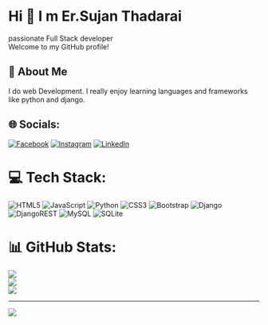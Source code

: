 # Hi 👋 I m Er.Sujan Thadarai

passionate Full Stack  developer <br> Welcome to my GitHub profile!

## 🚀 About Me
I do web Development. I really enjoy learning languages and frameworks like python and django.

## 🌐 Socials:
[![Facebook](https://img.shields.io/badge/Facebook-%231877F2.svg?logo=Facebook&logoColor=white)](https://facebook.com/https://www.facebook.com/sujan.thadarai/) [![Instagram](https://img.shields.io/badge/Instagram-%23E4405F.svg?logo=Instagram&logoColor=white)](https://instagram.com/https://www.instagram.com/sujan_thadarai/) [![LinkedIn](https://img.shields.io/badge/LinkedIn-%230077B5.svg?logo=linkedin&logoColor=white)](https://linkedin.com/in/https://www.linkedin.com/in/sujanthadarai710/) 

# 💻 Tech Stack:
![HTML5](https://img.shields.io/badge/html5-%23E34F26.svg?style=for-the-badge&logo=html5&logoColor=white) ![JavaScript](https://img.shields.io/badge/javascript-%23323330.svg?style=for-the-badge&logo=javascript&logoColor=%23F7DF1E) ![Python](https://img.shields.io/badge/python-3670A0?style=for-the-badge&logo=python&logoColor=ffdd54) ![CSS3](https://img.shields.io/badge/css3-%231572B6.svg?style=for-the-badge&logo=css3&logoColor=white) ![Bootstrap](https://img.shields.io/badge/bootstrap-%238511FA.svg?style=for-the-badge&logo=bootstrap&logoColor=white) ![Django](https://img.shields.io/badge/django-%23092E20.svg?style=for-the-badge&logo=django&logoColor=white) ![DjangoREST](https://img.shields.io/badge/DJANGO-REST-ff1709?style=for-the-badge&logo=django&logoColor=white&color=ff1709&labelColor=gray) ![MySQL](https://img.shields.io/badge/mysql-%2300000f.svg?style=for-the-badge&logo=mysql&logoColor=white) ![SQLite](https://img.shields.io/badge/sqlite-%2307405e.svg?style=for-the-badge&logo=sqlite&logoColor=white)
# 📊 GitHub Stats:
![](https://github-readme-stats.vercel.app/api?username=sujanthadarai&theme=dark&hide_border=false&include_all_commits=true&count_private=true)<br/>
![](https://github-readme-streak-stats.herokuapp.com/?user=sujanthadarai&theme=dark&hide_border=false)<br/>
![](https://github-readme-stats.vercel.app/api/top-langs/?username=sujanthadarai&theme=dark&hide_border=false&include_all_commits=true&count_private=true&layout=compact)

---
[![](https://visitcount.itsvg.in/api?id=sujanthadarai&icon=0&color=0)](https://visitcount.itsvg.in)

<!-- Proudly created with GPRM ( https://gprm.itsvg.in ) -->
